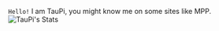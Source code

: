 `Hello!`
I am TauPi, you might know me on some sites like MPP.\
![TauPi's Stats](https://github-readme-stats.vercel.app/api/top-langs/?username=Tau-Pi-2009)
